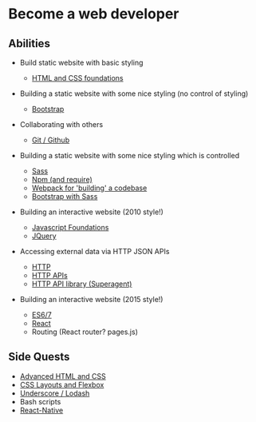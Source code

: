 # Become a web developer



## Abilities

* Build static website with basic styling
  * [HTML and CSS foundations](courses/core/1-html-and-css-foundations.md)

* Building a static website with some nice styling (no control of styling)
  * [Bootstrap](courses/core/2-bootstrap.md)

* Collaborating with others
  * [Git / Github](courses/core/4-git-and-github.md)

* Building a static website with some nice styling which is controlled
  * [Sass](courses/core/7-sass.md)
  * [Npm (and require)](courses/core/6-node-quickly.md)
  * [Webpack for 'building' a codebase](courses/core/8-webpack.md)
  * [Bootstrap with Sass](courses/core/9-bootstrap-with-sass.md)

* Building an interactive website (2010 style!)
  * [Javascript Foundations](courses/core/3-javascript-foundations.md)
  * [JQuery](courses/core/5-jquery.md)

* Accessing external data via HTTP JSON APIs
  * [HTTP](courses/core/11-http.md)
  * [HTTP APIs](courses/core/12-http-apis.md)
  * [HTTP API library (Superagent)](courses/core/13-http-apis-in-javascript.md)

* Building an interactive website (2015 style!)
  * [ES6/7](courses/core/10-es6.md)
  * [React](courses/core/14-react.md)
  * Routing (React router? pages.js)

## Side Quests

* [Advanced HTML and CSS](courses/side-quests/a-advanced-html-and-css.md)
* [CSS Layouts and Flexbox](courses/side-quests/b-css-layouts-and-flexbox.md)
* [Underscore / Lodash](courses/side-quests/c-underscore-and-lodash.md)
* Bash scripts
* [React-Native](courses/side-quests/d-react-native.md)
